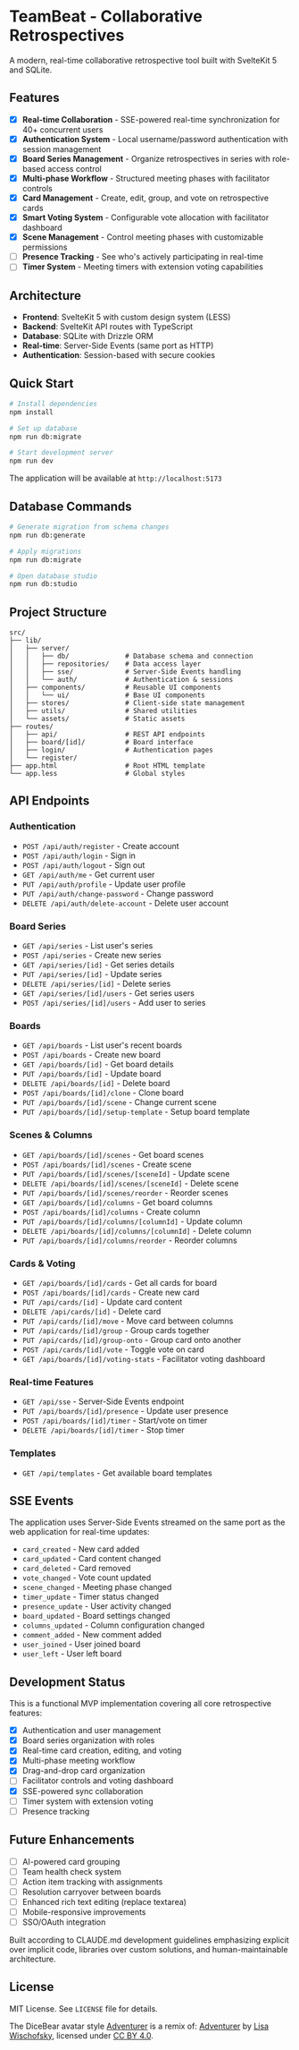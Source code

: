 # TeamBeat - Collaborative Retrospectives

A modern, real-time collaborative retrospective tool built with SvelteKit 5 and SQLite.

## Features

- [x] **Real-time Collaboration** - SSE-powered real-time synchronization for 40+ concurrent users
- [x] **Authentication System** - Local username/password authentication with session management
- [x] **Board Series Management** - Organize retrospectives in series with role-based access control
- [x] **Multi-phase Workflow** - Structured meeting phases with facilitator controls
- [x] **Card Management** - Create, edit, group, and vote on retrospective cards
- [x] **Smart Voting System** - Configurable vote allocation with facilitator dashboard
- [x] **Scene Management** - Control meeting phases with customizable permissions
- [ ] **Presence Tracking** - See who's actively participating in real-time
- [ ] **Timer System** - Meeting timers with extension voting capabilities

## Architecture

- **Frontend**: SvelteKit 5 with custom design system (LESS)
- **Backend**: SvelteKit API routes with TypeScript
- **Database**: SQLite with Drizzle ORM
- **Real-time**: Server-Side Events (same port as HTTP)
- **Authentication**: Session-based with secure cookies

## Quick Start

```bash
# Install dependencies
npm install

# Set up database
npm run db:migrate

# Start development server
npm run dev
```

The application will be available at `http://localhost:5173`

## Database Commands

```bash
# Generate migration from schema changes
npm run db:generate

# Apply migrations
npm run db:migrate

# Open database studio
npm run db:studio
```

## Project Structure

```
src/
├── lib/
│   ├── server/
│   │   ├── db/              # Database schema and connection
│   │   ├── repositories/    # Data access layer
│   │   ├── sse/             # Server-Side Events handling
│   │   └── auth/            # Authentication & sessions
│   ├── components/          # Reusable UI components
│   │   └── ui/              # Base UI components
│   ├── stores/              # Client-side state management
│   ├── utils/               # Shared utilities
│   └── assets/              # Static assets
├── routes/
│   ├── api/                 # REST API endpoints
│   ├── board/[id]/          # Board interface
│   ├── login/               # Authentication pages
│   └── register/
├── app.html                 # Root HTML template
└── app.less                 # Global styles
```

## API Endpoints

### Authentication
- `POST /api/auth/register` - Create account
- `POST /api/auth/login` - Sign in
- `POST /api/auth/logout` - Sign out
- `GET /api/auth/me` - Get current user
- `PUT /api/auth/profile` - Update user profile
- `PUT /api/auth/change-password` - Change password
- `DELETE /api/auth/delete-account` - Delete user account

### Board Series
- `GET /api/series` - List user's series
- `POST /api/series` - Create new series
- `GET /api/series/[id]` - Get series details
- `PUT /api/series/[id]` - Update series
- `DELETE /api/series/[id]` - Delete series
- `GET /api/series/[id]/users` - Get series users
- `POST /api/series/[id]/users` - Add user to series

### Boards
- `GET /api/boards` - List user's recent boards
- `POST /api/boards` - Create new board
- `GET /api/boards/[id]` - Get board details
- `PUT /api/boards/[id]` - Update board
- `DELETE /api/boards/[id]` - Delete board
- `POST /api/boards/[id]/clone` - Clone board
- `PUT /api/boards/[id]/scene` - Change current scene
- `PUT /api/boards/[id]/setup-template` - Setup board template

### Scenes & Columns
- `GET /api/boards/[id]/scenes` - Get board scenes
- `POST /api/boards/[id]/scenes` - Create scene
- `PUT /api/boards/[id]/scenes/[sceneId]` - Update scene
- `DELETE /api/boards/[id]/scenes/[sceneId]` - Delete scene
- `PUT /api/boards/[id]/scenes/reorder` - Reorder scenes
- `GET /api/boards/[id]/columns` - Get board columns
- `POST /api/boards/[id]/columns` - Create column
- `PUT /api/boards/[id]/columns/[columnId]` - Update column
- `DELETE /api/boards/[id]/columns/[columnId]` - Delete column
- `PUT /api/boards/[id]/columns/reorder` - Reorder columns

### Cards & Voting
- `GET /api/boards/[id]/cards` - Get all cards for board
- `POST /api/boards/[id]/cards` - Create new card
- `PUT /api/cards/[id]` - Update card content
- `DELETE /api/cards/[id]` - Delete card
- `PUT /api/cards/[id]/move` - Move card between columns
- `PUT /api/cards/[id]/group` - Group cards together
- `PUT /api/cards/[id]/group-onto` - Group card onto another
- `POST /api/cards/[id]/vote` - Toggle vote on card
- `GET /api/boards/[id]/voting-stats` - Facilitator voting dashboard

### Real-time Features
- `GET /api/sse` - Server-Side Events endpoint
- `PUT /api/boards/[id]/presence` - Update user presence
- `POST /api/boards/[id]/timer` - Start/vote on timer
- `DELETE /api/boards/[id]/timer` - Stop timer

### Templates
- `GET /api/templates` - Get available board templates

## SSE Events

The application uses Server-Side Events streamed on the same port as the web application for real-time updates:

- `card_created` - New card added
- `card_updated` - Card content changed
- `card_deleted` - Card removed
- `vote_changed` - Vote count updated
- `scene_changed` - Meeting phase changed
- `timer_update` - Timer status changed
- `presence_update` - User activity changed
- `board_updated` - Board settings changed
- `columns_updated` - Column configuration changed
- `comment_added` - New comment added
- `user_joined` - User joined board
- `user_left` - User left board

## Development Status

This is a functional MVP implementation covering all core retrospective features:

- [x] Authentication and user management
- [x] Board series organization with roles
- [x] Real-time card creation, editing, and voting
- [x] Multi-phase meeting workflow
- [x] Drag-and-drop card organization
- [ ] Facilitator controls and voting dashboard
- [x] SSE-powered sync collaboration
- [ ] Timer system with extension voting
- [ ] Presence tracking

## Future Enhancements

- [ ] AI-powered card grouping
- [ ] Team health check system
- [ ] Action item tracking with assignments
- [ ] Resolution carryover between boards
- [ ] Enhanced rich text editing (replace textarea)
- [ ] Mobile-responsive improvements
- [ ] SSO/OAuth integration

Built according to CLAUDE.md development guidelines emphasizing explicit over implicit code, libraries over custom solutions, and human-maintainable architecture.

## License

MIT License. See `LICENSE` file for details.

The DiceBear avatar style [Adventurer](https://www.dicebear.com/styles/adventurer/) is a remix of: [Adventurer](https://www.figma.com/community/file/1184595184137881796) by [Lisa Wischofsky](https://www.instagram.com/lischi_art/), licensed under [CC BY 4.0](https://creativecommons.org/licenses/by/4.0/).
